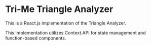 # Tri-Me Triangle Analyzer

This is a React.js implementation of the Triangle Analyzer.

This implementation utilizes Context.API for state management and function-based components.
